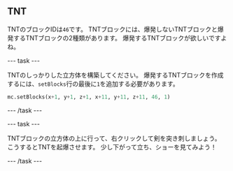 ## TNT

TNTのブロックIDは`46`です。 TNTブロックには、爆発しないTNTブロックと爆発するTNTブロックの2種類があります。 爆発するTNTブロックが欲しいですよね。

--- task ---

TNTのしっかりした立方体を構築してください。 爆発するTNTブロックを作成するには、`setBlocks`行の最後に`1`を追加する必要があります。

```python
mc.setBlocks(x+1, y+1, z+1, x+11, y+11, z+11, 46, 1)
```

--- /task ---

--- task ---

TNTブロックの立方体の上に行って、右クリックして剣を突き刺しましょう。 こうするとTNTを起爆させます。 少し下がって立ち、ショーを見てみよう！

--- /task ---